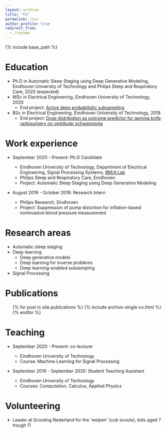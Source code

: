 ```yaml
---
layout: archive
title: "CV"
permalink: /cv/
author_profile: true
redirect_from:
  - /resume
---
```


{% include base_path %}

Education
======
* Ph.D in Automatic Sleep Staging using Deep Generative Modeling, Eindhoven University of Technology and Philips Sleep and Respiratory Care, 2025 (expected)
* MSc in Electrical Engineering, Eindhoven University of Technology, 2020
  * End project: [Active deep probabilistic subsampling](https://hansvangorp.github.io/publication/2021-07-01)
* BSc in Electrical Engineering, Eindhoven University of Technology, 2018
  * End project: [Dose distribution as outcome predictor for gamma knife radiosurgery on vestibular schwannoma](https://hansvangorp.github.io/publication/2019-03-01)

Work experience
======
* September 2020 - Present: Ph.D Candidate
  * Eindhoven University of Technology, Department of Electrical Engineering, Signal Processing Systems, [BM/d Lab](https://www.tue.nl/en/research/research-groups/signal-processing-systems/biomedical-diagnostics-lab/)
  * Philips Sleep and Respiratory Care, Eindhoven
  * Project: Automatic Sleep Staging using Deep Generative Modeling

* August 2019 - October 2019: Research Intern
  * Philips Research, Eindhoven
  * Project: Suppression of pump distortion for inflation-based noninvasive blood pressure measurement
  
Research areas
======
* Automatic sleep staging
* Deep learning
  * Deep generative models
  * Deep learning for inverse problems
  * Deep learning-enabled subsampling 
* Signal Processing

Publications
======
  <ul>{% for post in site.publications %}
    {% include archive-single-cv.html %}
  {% endfor %}</ul>
  
Teaching
======
* September 2020 - Present: co-lecturer
  * Eindhoven University of Technology
  * Course: Machine Learning for Signal Processing

* September 2016 - September 2020: Student Teaching Assistant
  * Eindhoven University of Technology
  * Courses: Computation, Calculus, Applied Physics

  
Volunteering
======
* Leader at Scouting Nederland for the 'welpen' (cub scouts), kids aged 7 trough 11
